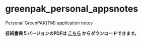 # greenpak_personal_appsnotes
Personal GreenPAK(TM) application notes

**技術書典５バージョンのPDFは
[こちら](https://github.com/K4zuki/greenpak-personal-appsnote/releases/tag/build-c55ed02)
からダウンロードできます。**
